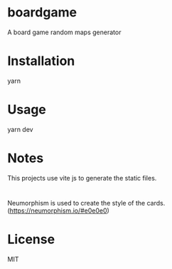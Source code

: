 # boardgame
A board game random maps generator

# Installation

yarn

# Usage

yarn dev


# Notes
This projects use vite js to generate the static files.

# 
Neumorphism is used to create the style of the cards. (https://neumorphism.io/#e0e0e0)
# License
MIT


